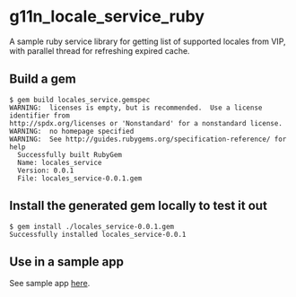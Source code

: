 # g11n_locale_service_ruby

A sample ruby service library for getting list of supported locales from VIP, with parallel thread for refreshing expired cache.

## Build a gem

```
$ gem build locales_service.gemspec 
WARNING:  licenses is empty, but is recommended.  Use a license identifier from
http://spdx.org/licenses or 'Nonstandard' for a nonstandard license.
WARNING:  no homepage specified
WARNING:  See http://guides.rubygems.org/specification-reference/ for help
  Successfully built RubyGem
  Name: locales_service
  Version: 0.0.1
  File: locales_service-0.0.1.gem
```

## Install the generated gem locally to test it out

```
$ gem install ./locales_service-0.0.1.gem
Successfully installed locales_service-0.0.1
```

## Use in a sample app

See sample app [here](https://gitlab.eng.vmware.com/jjuachon/g11n_locale_service_ruby/).